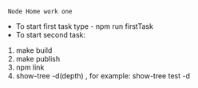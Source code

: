      Node Home work one
  - To start first task type  - npm run firstTask
  - To start second task:
   1. make build
   2. make publish
   3. npm link
   4. show-tree <pathToDir> -d(depth) <num>, for example: show-tree test -d
